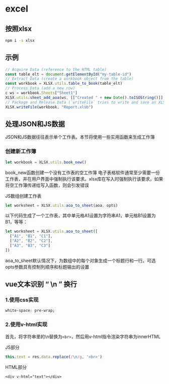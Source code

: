 # excel

## 按照xlsx

```sh
npm i -s xlsx
```

## 示例

```js
// Acquire Data (reference to the HTML table)
const table_elt = document.getElementById("my-table-id")
// Extract Data (create a workbook object from the table)
const workbook = XLSX.utils.table_to_book(table_elt)
// Process Data (add a new row)
c ws = workbook.Sheets["Sheet1"]
XLSX.utils.sheet_add_aoa(ws, [["Created " + new Date().toISOString()]], { origin: -1 })
// Package and Release Data (`writeFile` tries to write and save an XLSB file)
XLSX.writeFile(workbook, "Report.xlsb")
```

## 处理JSON和JS数据

JSON和JS数据往往表示单个工作表。本节将使用一些实用函数来生成工作簿

### 创建新工作簿

```js
let workbook = XLSX.utils.book_new()
```

book_new函数创建一个没有工作表的空工作簿
电子表格软件通常至少需要一份工作表，并在用户界面中强制执行该要求。xlsx库在写入时强制执行该要求，如果将空工作簿传递给写入函数，则会引发错误

JS数组创建工作表

```js
let worksheet = XLSX.utils.aoa_to_sheet(aoa, opts)
```

以下代码生成了一个工作表，其中单元格A1设置为字符串A1，单元格B1设置为B1，等等：

```js
let worksheet = XLSX.utils.aoa_to_sheet([
  ["A1", "B1", "C1"],
  ["A2", "B2", "C2"],
  ["A3", "B3", "C3"]
])
```

aoa_to_sheet默认情况下，为数组中的每个对象生成一个标题行和一行。可选opts参数具有控制列顺序和标题输出的设置

## vue文本识别 “ \n ” 换行

### 1.使用css实现

```css
white-space: pre-wrap;
```

### 2.使用v-html实现

首先，将字符串里的\n替换为`<br>`，然后用v-html指令渲染字符串为innerHTML

JS部分

```js
this.text = res.data.replace(/\n/g, '<br>')
```

HTML部分

```vue
<div v-html="text"></div>
```
